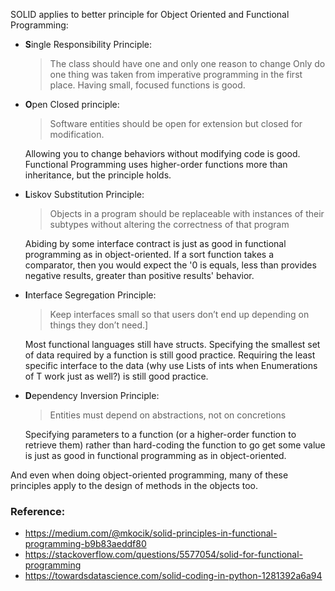 SOLID applies to better principle for Object Oriented and Functional Programming:

* **S**ingle Responsibility Principle: 
  > The class should have one and only one reason to change
  Only do one thing was taken from imperative programming in the first place. Having small, focused functions is good.

* **O**pen Closed principle: 
  > Software entities should be open for extension but closed for modification.

  Allowing you to change behaviors without modifying code is good. Functional Programming uses higher-order functions more than inheritance, but the principle holds.

* **L**iskov Substitution Principle:
  > Objects in a program should be replaceable with instances of their subtypes without altering the correctness of that program

  Abiding by some interface contract is just as good in functional programming as in object-oriented. If a sort function takes a comparator, then you would expect the '0 is equals, less than provides negative results, greater than positive results' behavior.

* **I**nterface Segregation Principle: 
  > Keep interfaces small so that users don’t end up depending on things they don’t need.]
  
  Most functional languages still have structs. Specifying the smallest set of data required by a function is still good practice. Requiring the least specific interface to the data (why use Lists of ints when Enumerations of T work just as well?) is still good practice.

* **D**ependency Inversion Principle: 
  > Entities must depend on abstractions, not on concretions

  Specifying parameters to a function (or a higher-order function to retrieve them) rather than hard-coding the function to go get some value is just as good in functional programming as in object-oriented.

And even when doing object-oriented programming, many of these principles apply to the design of methods in the objects too.

### Reference:
  * https://medium.com/@mkocik/solid-principles-in-functional-programming-b9b83aeddf80
  * https://stackoverflow.com/questions/5577054/solid-for-functional-programming
  * https://towardsdatascience.com/solid-coding-in-python-1281392a6a94